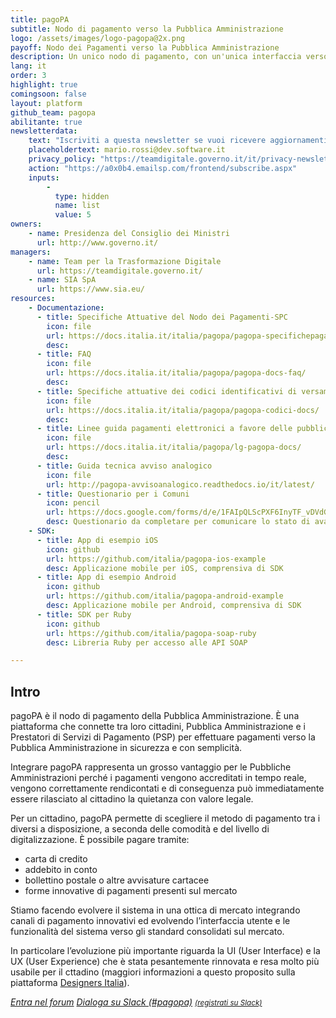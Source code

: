 ```yaml
---
title: pagoPA
subtitle: Nodo di pagamento verso la Pubblica Amministrazione
logo: /assets/images/logo-pagopa@2x.png
payoff: Nodo dei Pagamenti verso la Pubblica Amministrazione
description: Un unico nodo di pagamento, con un'unica interfaccia verso il cittadino, per pagare dai tributi alla gita scolastica dei figli con carte di credito, bonifici o anche via app.
lang: it
order: 3
highlight: true
comingsoon: false
layout: platform
github_team: pagopa
abilitante: true
newsletterdata:
    text: "Iscriviti a questa newsletter se vuoi ricevere aggiornamenti e novità su pagoPA."
    placeholdertext: mario.rossi@dev.software.it
    privacy_policy: "https://teamdigitale.governo.it/it/privacy-newsletter-pagoPA.htm"
    action: "https://a0x0b4.emailsp.com/frontend/subscribe.aspx"
    inputs:
        - 
          type: hidden
          name: list
          value: 5
owners:
    - name: Presidenza del Consiglio dei Ministri
      url: http://www.governo.it/
managers:
    - name: Team per la Trasformazione Digitale
      url: https://teamdigitale.governo.it/
    - name: SIA SpA
      url: https://www.sia.eu/
resources:
    - Documentazione:
      - title: Specifiche Attuative del Nodo dei Pagamenti-SPC
        icon: file
        url: https://docs.italia.it/italia/pagopa/pagopa-specifichepagamenti-docs/
        desc: 
      - title: FAQ
        icon: file
        url: https://docs.italia.it/italia/pagopa/pagopa-docs-faq/
        desc: 
      - title: Specifiche attuative dei codici identificativi di versamento, riversamento e rendicondazione
        icon: file
        url: https://docs.italia.it/italia/pagopa/pagopa-codici-docs/
        desc: 
      - title: Linee guida pagamenti elettronici a favore delle pubbliche amministrazioni e dei gestori di pubblici servizi
        icon: file
        url: https://docs.italia.it/italia/pagopa/lg-pagopa-docs/
        desc: 
      - title: Guida tecnica avviso analogico
        icon: file
        url: http://pagopa-avvisoanalogico.readthedocs.io/it/latest/
      - title: Questionario per i Comuni
        icon: pencil
        url: https://docs.google.com/forms/d/e/1FAIpQLScPXF6InyTF_vDVdGg_MphgWpVUf1DfViYKgG0ZBFe40TTgbQ/viewform
        desc: Questionario da completare per comunicare lo stato di avanzamento relativo al progetto pagoPA e i piani di attivazione dei vari servizi
    - SDK:
      - title: App di esempio iOS
        icon: github
        url: https://github.com/italia/pagopa-ios-example
        desc: Applicazione mobile per iOS, comprensiva di SDK
      - title: App di esempio Android
        icon: github
        url: https://github.com/italia/pagopa-android-example
        desc: Applicazione mobile per Android, comprensiva di SDK
      - title: SDK per Ruby
        icon: github
        url: https://github.com/italia/pagopa-soap-ruby
        desc: Libreria Ruby per accesso alle API SOAP

---
```


## Intro
pagoPA è il nodo di pagamento della Pubblica Amministrazione. È una piattaforma che connette tra loro cittadini, Pubblica Amministrazione e i Prestatori di Servizi di Pagamento (PSP) per effettuare pagamenti verso la Pubblica Amministrazione in sicurezza e con semplicità.

Integrare pagoPA rappresenta un grosso vantaggio per le Pubbliche Amministrazioni perché i pagamenti vengono accreditati in tempo reale, vengono correttamente rendicontati e di conseguenza può immediatamente essere rilasciato al cittadino la quietanza con valore legale.

Per un cittadino, pagoPA permette di scegliere il metodo di pagamento tra i diversi a disposizione, a seconda delle comodità e del livello di digitalizzazione. È possibile pagare tramite:

- carta di credito
- addebito in conto
- bollettino postale o altre avvisature cartacee
- forme innovative di pagamenti presenti sul mercato

Stiamo facendo evolvere il sistema in una ottica di mercato integrando canali di pagamento innovativi ed evolvendo l’interfaccia utente e le funzionalità del sistema verso gli standard consolidati sul mercato.

In particolare l’evoluzione più importante riguarda la UI (User Interface) e la UX (User Experience) che è stata pesantemente rinnovata e resa molto più usabile per il cttadino (maggiori informazioni a questo proposito sulla piattaforma [Designers Italia](https://designers.italia.it/progetti/pagopa/)).

<a class="btn btn-primary" href="https://forum.italia.it/c/pagopa"><i class="it-horn" /> Entra nel forum</a>
<a class="btn btn-primary" href="https://developersitalia.slack.com/messages/C8HC6FVE0"><i class="it-comment" /> Dialoga su Slack (#pagopa)</a> <a href="https://slack.developers.italia.it/"><small>(registrati su Slack)</small></a>

